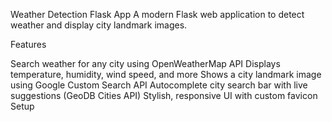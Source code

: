 Weather Detection Flask App
A modern Flask web application to detect weather and display city landmark images.

Features

Search weather for any city using OpenWeatherMap API
Displays temperature, humidity, wind speed, and more
Shows a city landmark image using Google Custom Search API
Autocomplete city search bar with live suggestions (GeoDB Cities API)
Stylish, responsive UI with custom favicon
Setup
